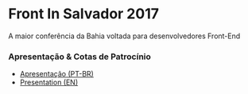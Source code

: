 # Front In Salvador 2017
A maior conferência da Bahia voltada para desenvolvedores Front-End

### Apresentação & Cotas de Patrocínio
- [Apresentação (PT-BR)]
- [Presentation (EN)]

[Apresentação (PT-BR)]: <http://frontinssa.com/2017.pdf>
[Presentation (EN)]: <http://frontinssa.com/2017-EN.pdf>
